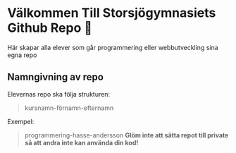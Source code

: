 # Välkommen Till Storsjögymnasiets Github Repo 👋
Här skapar alla elever som går programmering eller webbutveckling sina egna repo

## Namngivning av repo
Elevernas repo ska följa strukturen:
> kursnamn-förnamn-efternamn

Exempel:
> programmering-hasse-andersson
**Glöm inte att sätta repot till private så att andra inte kan använda din kod!**
<!--

**Here are some ideas to get you started:**

🙋‍♀️ A short introduction - what is your organization all about?
🌈 Contribution guidelines - how can the community get involved?
👩‍💻 Useful resources - where can the community find your docs? Is there anything else the community should know?
🍿 Fun facts - what does your team eat for breakfast?
🧙 Remember, you can do mighty things with the power of [Markdown](https://docs.github.com/github/writing-on-github/getting-started-with-writing-and-formatting-on-github/basic-writing-and-formatting-syntax)
-->
